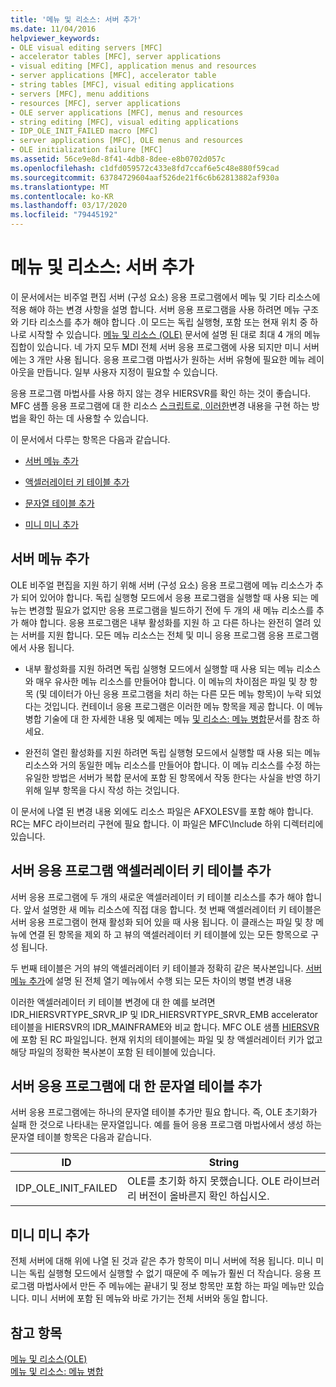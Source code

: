 ```yaml
---
title: '메뉴 및 리소스: 서버 추가'
ms.date: 11/04/2016
helpviewer_keywords:
- OLE visual editing servers [MFC]
- accelerator tables [MFC], server applications
- visual editing [MFC], application menus and resources
- server applications [MFC], accelerator table
- string tables [MFC], visual editing applications
- servers [MFC], menu additions
- resources [MFC], server applications
- OLE server applications [MFC], menus and resources
- string editing [MFC], visual editing applications
- IDP_OLE_INIT_FAILED macro [MFC]
- server applications [MFC], OLE menus and resources
- OLE initialization failure [MFC]
ms.assetid: 56ce9e8d-8f41-4db8-8dee-e8b0702d057c
ms.openlocfilehash: c1dfd059572c433e8fd7ccaf6e5c48e880f59cad
ms.sourcegitcommit: 63784729604aaf526de21f6c6b62813882af930a
ms.translationtype: MT
ms.contentlocale: ko-KR
ms.lasthandoff: 03/17/2020
ms.locfileid: "79445192"
---
```

# <a name="menus-and-resources-server-additions"></a>메뉴 및 리소스: 서버 추가

이 문서에서는 비주얼 편집 서버 (구성 요소) 응용 프로그램에서 메뉴 및 기타 리소스에 적용 해야 하는 변경 사항을 설명 합니다. 서버 응용 프로그램을 사용 하려면 메뉴 구조와 기타 리소스를 추가 해야 합니다 .이 모드는 독립 실행형, 포함 또는 현재 위치 중 하나로 시작할 수 있습니다. [메뉴 및 리소스 (OLE)](../mfc/menus-and-resources-ole.md) 문서에 설명 된 대로 최대 4 개의 메뉴 집합이 있습니다. 네 가지 모두 MDI 전체 서버 응용 프로그램에 사용 되지만 미니 서버에는 3 개만 사용 됩니다. 응용 프로그램 마법사가 원하는 서버 유형에 필요한 메뉴 레이아웃을 만듭니다. 일부 사용자 지정이 필요할 수 있습니다.

응용 프로그램 마법사를 사용 하지 않는 경우 HIERSVR를 확인 하는 것이 좋습니다. MFC 샘플 응용 프로그램에 대 한 리소스 [스크립트로, 이러한](../overview/visual-cpp-samples.md)변경 내용을 구현 하는 방법을 확인 하는 데 사용할 수 있습니다.

이 문서에서 다루는 항목은 다음과 같습니다.

- [서버 메뉴 추가](#_core_server_menu_additions)

- [액셀러레이터 키 테이블 추가](#_core_server_application_accelerator_table_additions)

- [문자열 테이블 추가](../mfc/menus-and-resources-container-additions.md)

- [미니 미니 추가](#_core_mini.2d.server_additions)

##  <a name="_core_server_menu_additions"></a>서버 메뉴 추가

OLE 비주얼 편집을 지원 하기 위해 서버 (구성 요소) 응용 프로그램에 메뉴 리소스가 추가 되어 있어야 합니다. 독립 실행형 모드에서 응용 프로그램을 실행할 때 사용 되는 메뉴는 변경할 필요가 없지만 응용 프로그램을 빌드하기 전에 두 개의 새 메뉴 리소스를 추가 해야 합니다. 응용 프로그램은 내부 활성화를 지원 하 고 다른 하나는 완전히 열려 있는 서버를 지원 합니다. 모든 메뉴 리소스는 전체 및 미니 응용 프로그램 응용 프로그램에서 사용 됩니다.

- 내부 활성화를 지원 하려면 독립 실행형 모드에서 실행할 때 사용 되는 메뉴 리소스와 매우 유사한 메뉴 리소스를 만들어야 합니다. 이 메뉴의 차이점은 파일 및 창 항목 (및 데이터가 아닌 응용 프로그램을 처리 하는 다른 모든 메뉴 항목)이 누락 되었다는 것입니다. 컨테이너 응용 프로그램은 이러한 메뉴 항목을 제공 합니다. 이 메뉴 병합 기술에 대 한 자세한 내용 및 예제는 메뉴 [및 리소스: 메뉴 병합](../mfc/menus-and-resources-menu-merging.md)문서를 참조 하세요.

- 완전히 열린 활성화를 지원 하려면 독립 실행형 모드에서 실행할 때 사용 되는 메뉴 리소스와 거의 동일한 메뉴 리소스를 만들어야 합니다. 이 메뉴 리소스를 수정 하는 유일한 방법은 서버가 복합 문서에 포함 된 항목에서 작동 한다는 사실을 반영 하기 위해 일부 항목을 다시 작성 하는 것입니다.

이 문서에 나열 된 변경 내용 외에도 리소스 파일은 AFXOLESV를 포함 해야 합니다. RC는 MFC 라이브러리 구현에 필요 합니다. 이 파일은 MFC\Include 하위 디렉터리에 있습니다.

##  <a name="_core_server_application_accelerator_table_additions"></a>서버 응용 프로그램 액셀러레이터 키 테이블 추가

서버 응용 프로그램에 두 개의 새로운 액셀러레이터 키 테이블 리소스를 추가 해야 합니다. 앞서 설명한 새 메뉴 리소스에 직접 대응 합니다. 첫 번째 액셀러레이터 키 테이블은 서버 응용 프로그램이 현재 활성화 되어 있을 때 사용 됩니다. 이 클래스는 파일 및 창 메뉴에 연결 된 항목을 제외 하 고 뷰의 액셀러레이터 키 테이블에 있는 모든 항목으로 구성 됩니다.

두 번째 테이블은 거의 뷰의 액셀러레이터 키 테이블과 정확히 같은 복사본입니다. [서버 메뉴 추가](#_core_server_menu_additions)에 설명 된 전체 열기 메뉴에서 수행 되는 모든 차이의 병렬 변경 내용

이러한 액셀러레이터 키 테이블 변경에 대 한 예를 보려면 IDR_HIERSVRTYPE_SRVR_IP 및 IDR_HIERSVRTYPE_SRVR_EMB accelerator 테이블을 HIERSVR의 IDR_MAINFRAME와 비교 합니다. MFC OLE 샘플 [HIERSVR](../overview/visual-cpp-samples.md)에 포함 된 RC 파일입니다. 현재 위치의 테이블에는 파일 및 창 액셀러레이터 키가 없고 해당 파일의 정확한 복사본이 포함 된 테이블에 있습니다.

##  <a name="_core_string_table_additions_for_server_applications"></a>서버 응용 프로그램에 대 한 문자열 테이블 추가

서버 응용 프로그램에는 하나의 문자열 테이블 추가만 필요 합니다. 즉, OLE 초기화가 실패 한 것으로 나타내는 문자열입니다. 예를 들어 응용 프로그램 마법사에서 생성 하는 문자열 테이블 항목은 다음과 같습니다.

|ID|String|
|--------|------------|
|IDP_OLE_INIT_FAILED|OLE를 초기화 하지 못했습니다. OLE 라이브러리 버전이 올바른지 확인 하십시오.|

##  <a name="_core_mini.2d.server_additions"></a>미니 미니 추가

전체 서버에 대해 위에 나열 된 것과 같은 추가 항목이 미니 서버에 적용 됩니다. 미니 미니는 독립 실행형 모드에서 실행할 수 없기 때문에 주 메뉴가 훨씬 더 작습니다. 응용 프로그램 마법사에서 만든 주 메뉴에는 끝내기 및 정보 항목만 포함 하는 파일 메뉴만 있습니다. 미니 서버에 포함 된 메뉴와 바로 가기는 전체 서버와 동일 합니다.

## <a name="see-also"></a>참고 항목

[메뉴 및 리소스(OLE)](../mfc/menus-and-resources-ole.md)<br/>
[메뉴 및 리소스: 메뉴 병합](../mfc/menus-and-resources-menu-merging.md)
